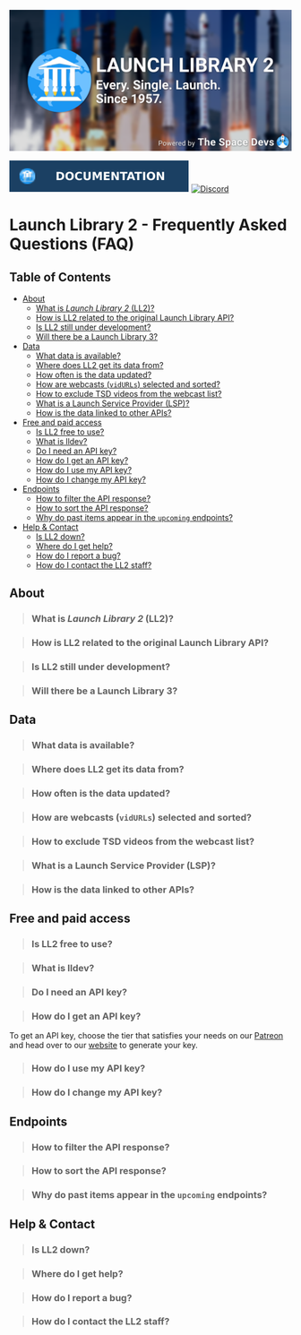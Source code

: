 ![SNAPI Cover](../assets/ll2_historic_launches.png)

[![Documentation](https://raw.githubusercontent.com/TheSpaceDevs/Tutorials/a10b94f4476ce7a134f9b6e0e75ef761cb35a446/assets/badge_ll2_doc.svg)](https://thespacedevs.com/)
[![Discord](https://img.shields.io/badge/Discord-%237289DA.svg?style=for-the-badge&logo=discord&logoColor=white)](https://discord.gg/p7ntkNA)

# Launch Library 2 - Frequently Asked Questions (FAQ)


## Table of Contents

<!-- Start TOC (do not remove me) -->

* [About](#about)
    * [What is *Launch Library 2* (LL2)?](#what-is-launch-library-2-ll2)
    * [How is LL2 related to the original Launch Library API?](#how-is-ll2-related-to-the-original-launch-library-api)
    * [Is LL2 still under development?](#is-ll2-still-under-development)
    * [Will there be a Launch Library 3?](#will-there-be-a-launch-library-3)
* [Data](#data)
    * [What data is available?](#what-data-is-available)
    * [Where does LL2 get its data from?](#where-does-ll2-get-its-data-from)
    * [How often is the data updated?](#how-often-is-the-data-updated)
    * [How are webcasts (`vidURLs`) selected and sorted?](#how-are-webcasts-vidurls-selected-and-sorted)
    * [How to exclude TSD videos from the webcast list?](#how-to-exclude-tsd-videos-from-the-webcast-list)
    * [What is a Launch Service Provider (LSP)?](#what-is-a-launch-service-provider-lsp)
    * [How is the data linked to other APIs?](#how-is-the-data-linked-to-other-apis)
* [Free and paid access](#free-and-paid-access)
    * [Is LL2 free to use?](#is-ll2-free-to-use)
    * [What is lldev?](#what-is-lldev)
    * [Do I need an API key?](#do-i-need-an-api-key)
    * [How do I get an API key?](#how-do-i-get-an-api-key)
    * [How do I use my API key?](#how-do-i-use-my-api-key)
    * [How do I change my API key?](#how-do-i-change-my-api-key)
* [Endpoints](#endpoints)
    * [How to filter the API response?](#how-to-filter-the-api-response)
    * [How to sort the API response?](#how-to-sort-the-api-response)
    * [Why do past items appear in the `upcoming` endpoints?](#why-do-past-items-appear-in-the-upcoming-endpoints)
* [Help & Contact](#help--contact)
    * [Is LL2 down?](#is-ll2-down)
    * [Where do I get help?](#where-do-i-get-help)
    * [How do I report a bug?](#how-do-i-report-a-bug)
    * [How do I contact the LL2 staff?](#how-do-i-contact-the-ll2-staff)

## About

> ### What is *Launch Library 2* (LL2)?

> ### How is LL2 related to the original Launch Library API?

> ### Is LL2 still under development?

> ### Will there be a Launch Library 3?

## Data

> ### What data is available?

> ### Where does LL2 get its data from?

> ### How often is the data updated?

> ### How are webcasts (`vidURLs`) selected and sorted?

> ### How to exclude TSD videos from the webcast list?

> ### What is a Launch Service Provider (LSP)?

> ### How is the data linked to other APIs?

## Free and paid access

> ### Is LL2 free to use?

> ### What is lldev?

> ### Do I need an API key?

> ### How do I get an API key?

To get an API key, choose the tier that satisfies your needs on our [Patreon](https://www.patreon.com/TheSpaceDevs) and
head over to our [website](https://thespacedevs.com/supportus) to generate your key.

> ### How do I use my API key?

> ### How do I change my API key?

## Endpoints

> ### How to filter the API response?

> ### How to sort the API response?

> ### Why do past items appear in the `upcoming` endpoints?

## Help & Contact

> ### Is LL2 down?

> ### Where do I get help?

> ### How do I report a bug?

> ### How do I contact the LL2 staff?
